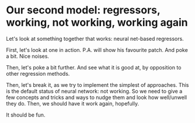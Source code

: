 # Our second model: regressors, working, not working, working again

Let's look at something together that works: neural net-based regressors.

First, let's look at one in action. P.A. will show his favourite patch. And poke a bit. Nice noises.

Then, let's poke a bit further. And see what it is good at, by opposition to other regression methods.

Then, let's break it, as we try to implement the simplest of approaches. This is the default status of neural network: not working. So we need to give a few concepts and tricks and ways to nudge them and look how well/unwell they do. Then, we should have it work again, hopefully.

It should be fun.
